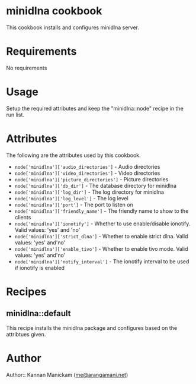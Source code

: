 # minidlna cookbook
This cookbook installs and configures minidlna server.

# Requirements
No requirements

# Usage
Setup the required attributes and keep the "minidlna::node" recipe in the
run list.

# Attributes
The following are the attributes used by this cookbook.

* `node['minidlna']['audio_directories']` - Audio directories
* `node['minidlna']['video_directories']` - Video directories
* `node['minidlna']['picture_directories']` - Picture directories
* `node['minidlna']['db_dir']` - The database directory for minidlna
* `node['minidlna']['log_dir']` - The log directory for minidlna
* `node['minidlna']['log_level']` - The log level
* `node['minidlna']['port']` - The port to listen on
* `node['minidlna']['friendly_name']` - The friendly name to show to the clients
* `node['minidlna']['ionotify']` - Whether to use enable/disable ionotify. Valid values: 'yes' and 'no'
* `node['minidlna']['strict_dlna']` - Whether to enable strict dlna. Valid values: 'yes' and'no'
* `node['minidlna']['enable_tivo']` - Whether to enable tivo mode. Valid values: 'yes' and'no'
* `node['minidlna']['notify_interval']` - The ionotify interval to be used if ionotify is enabled


# Recipes

## minidlna::default
This recipe installs the minidlna package and configures based on the
attribtues given.

# Author

Author:: Kannan Manickam (<me@arangamani.net>)
